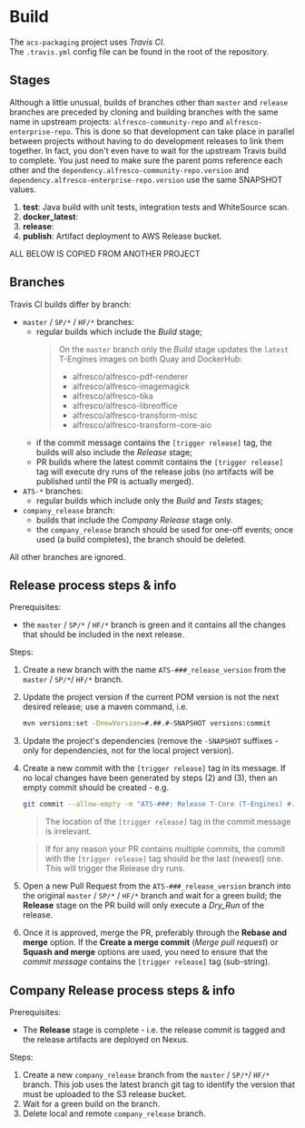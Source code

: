 # Build
The `acs-packaging` project uses _Travis CI_. \
The `.travis.yml` config file can be found in the root of the repository.


## Stages
Although a little unusual, builds of branches other than `master` and `release` branches are preceded by
cloning and building branches with the same name in upstream projects: `alfresco-community-repo` and
`alfresco-enterprise-repo`. This is done so that development can take place in parallel between projects
without having to do development releases to link them together. In fact, you don't even have to wait for
the upstream Travis build to complete. You just need to make sure the parent poms reference
each other and the `dependency.alfresco-community-repo.version` and
`dependency.alfresco-enterprise-repo.version` use the same SNAPSHOT values.

1. **test**: Java build with unit tests, integration tests and WhiteSource scan.
2. **docker_latest**: 
3. **release**: 
3. **publish**: Artifact deployment to AWS Release bucket.


ALL BELOW IS COPIED FROM ANOTHER PROJECT

## Branches
Travis CI builds differ by branch:
* `master` / `SP/*` / `HF/*` branches:
  - regular builds which include the _Build_ stage;
    > On the `master` branch only the _Build_ stage updates the `latest` T-Engines images on 
    > both Quay and DockerHub:
    > - alfresco/alfresco-pdf-renderer
    > - alfresco/alfresco-imagemagick
    > - alfresco/alfresco-tika
    > - alfresco/alfresco-libreoffice
    > - alfresco/alfresco-transform-misc
    > - alfresco/alfresco-transform-core-aio
  - if the commit message contains the `[trigger release]` tag, the builds will also 
  include the _Release_ stage;
  - PR builds where the latest commit contains the `[trigger release]` tag will execute dry runs 
  of the release jobs (no artifacts will be published until the PR is actually merged).
* `ATS-*` branches:
  - regular builds which include only the _Build_ and _Tests_ stages;
* `company_release` branch:
  - builds that include the _Company Release_ stage only.
  - the `company_release` branch should be used for one-off events; once used (a build 
  completes), the branch should be deleted.

All other branches are ignored.


## Release process steps & info
Prerequisites:
 - the `master` / `SP/*` / `HF/*` branch is green and it contains all the changes that should be 
 included in the next release.

Steps:
1. Create a new branch with the name `ATS-###_release_version` from the `master` / `SP/*`/ `HF/*` 
branch.
2. Update the project version if the current POM version is not the next desired release; use a
maven command, i.e.
    ```bash
    mvn versions:set -DnewVersion=#.##.#-SNAPSHOT versions:commit
    ```
3. Update the project's dependencies (remove the `-SNAPSHOT` suffixes - only for dependencies, not
 for the local project version).
4. Create a new commit with the `[trigger release]` tag in its message. If no local changes have 
been generated by steps (2) and (3), then an empty commit should be created - e.g.
     ```bash
     git commit --allow-empty -m "ATS-###: Release T-Core (T-Engines) #.##.# [trigger release]"
     ```
 
     > The location of the `[trigger release]` tag in the commit message is irrelevant.

     > If for any reason your PR contains multiple commits, the commit with the `[trigger release]`
     tag should be the last (newest) one. This will trigger the Release dry runs.
5. Open a new Pull Request from the `ATS-###_release_version` branch into the original
`master` / `SP/*` / `HF/*` branch and wait for a green build; the **Release** stage on the PR build
 will only execute a _Dry_Run_ of the release.
6. Once it is approved, merge the PR, preferably through the **Rebase and merge** option. If the 
**Create a merge commit** (_Merge pull request_) or **Squash and merge** options are used, you 
need to ensure that the _commit message_ contains the `[trigger release]` tag (sub-string).

## Company Release process steps & info
Prerequisites:
  - The **Release** stage is complete - i.e. the release commit is tagged and the release 
  artifacts are deployed on Nexus.

Steps:
1. Create a new `company_release` branch from the `master` / `SP/*`/ `HF/*` branch. This job uses 
the latest branch git tag to identify the version that must be uploaded to the S3 release bucket.
2. Wait for a green build on the branch.
3. Delete local and remote `company_release` branch.
